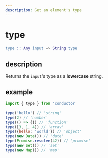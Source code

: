 ```yaml
---
description: Get an element's type
---
```


# type

```erlang
type :: Any input => String type
```

## description

Returns the `input`'s type as a **lowercase** string.

## example

```javascript
import { type } from 'conductor'

type('hello') // 'string'
type(2) // 'number'
type(() => {}) // 'function'
type([3, 1, 4]) // 'array'
type({hello: 'world'}) // 'object'
type(new Date()) // 'date'
type(Promise.resolve(42)) // 'promise'
type(new Set()) // 'set'
type(new Map()) // 'map'
```

